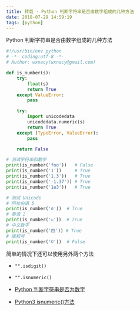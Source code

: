 ```yaml
---
title: 转载 · Python 判断字符串是否由数字组成的几种方法
date: 2018-07-29 14:59:19
tags: [python]
---
```


Python 判断字符串是否由数字组成的几种方法
<!-- more --><!-- toc -->
```python
#!/usr/bin/env python
# -*- coding:utf-8 -*-
# Author: wxnacy(wxnacy@gmail.com)

def is_number(s):
    try:
        float(s)
        return True
    except ValueError:
        pass

    try:
        import unicodedata
        unicodedata.numeric(s)
        return True
    except (TypeError, ValueError):
        pass

    return False

# 测试字符串和数字
print(is_number('foo'))   # False
print(is_number('1'))     # True
print(is_number('1.3'))   # True
print(is_number('-1.37')) # True
print(is_number('1e3'))   # True

# 测试 Unicode
# 阿拉伯语 5
print(is_number('٥'))  # True
# 泰语 2
print(is_number('๒'))  # True
# 中文数字
print(is_number('四')) # True
# 版权号
print(is_number('©'))  # False
```

简单的情况下还可以使用另外两个方法
- `"".isdigit()`
- `"".isnumeric()`


- [Python 判断字符串是否为数字](http://www.runoob.com/python3/python3-check-is-number.html)
- [Python3 isnumeric()方法](http://www.runoob.com/python3/python3-string-isnumeric.html)
